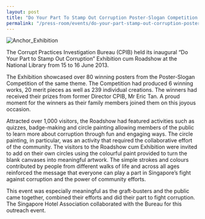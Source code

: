 ```yaml
---
layout: post
title: "Do Your Part To Stamp Out Corruption Poster-Slogan Competition and Roadshow cum Exhibition"
permalink: "/press-room/events/do-your-part-stamp-out-corruption-poster-slogan-competition-and-roadshow-cum"
---
```

![Anchor_Exhibition](https://user-images.githubusercontent.com/84945723/124114116-c2a1be80-da9e-11eb-80cd-9d8a54973f90.jpg)

The Corrupt Practices Investigation Bureau (CPIB) held its inaugural “Do Your Part to Stamp Out Corruption” Exhibition cum Roadshow at the National Library from 15 to 16 June 2013. 

The Exhibition showcased over 80 winning posters from the Poster-Slogan Competition of the same theme. The Competition had produced 6 winning works, 20 merit pieces as well as 239 individual creations. The winners had received their prizes from former Director CPIB, Mr Eric Tan. A proud moment for the winners as their family members joined them on this joyous occasion.

Attracted over 1,000 visitors, the Roadshow had featured activities such as quizzes, badge-making and circle painting allowing members of the public to learn more about corruption through fun and engaging ways. The circle painting, in particular, was an activity that required the collaborative effort of the community. The visitors to the Roadshow cum Exhibition were invited to add on their own circles using the colourful paint provided to turn the blank canvases into meaningful artwork. The simple strokes and colours contributed by people from different walks of life and across all ages reinforced the message that everyone can play a part in Singapore’s fight against corruption and the power of community efforts.

This event was especially meaningful as the graft-busters and the public came together, combined their efforts and did their part to fight corruption. The Singapore Hotel Association collaborated with the Bureau for this outreach event.

